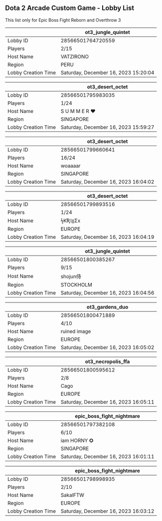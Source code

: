 ## Dota 2 Arcade Custom Game - Lobby List

This list only for Epic Boss Fight Reborn and Overthrow 3

|  | ot3_jungle_quintet |
| ------ | ------ |
| Lobby ID | 28566501764720559 |
| Players | 2/15 |
| Host Name | VATZIRONO |
| Region | PERU |
| Lobby Creation Time | Saturday, December 16, 2023 15:20:04 |


|  | ot3_desert_octet |
| ------ | ------ |
| Lobby ID | 28566501795983035 |
| Players | 1/24 |
| Host Name | S U M M E R ♥ |
| Region | SINGAPORE |
| Lobby Creation Time | Saturday, December 16, 2023 15:59:27 |


|  | ot3_desert_octet |
| ------ | ------ |
| Lobby ID | 28566501799660641 |
| Players | 16/24 |
| Host Name | woaaaar |
| Region | SINGAPORE |
| Lobby Creation Time | Saturday, December 16, 2023 16:04:02 |


|  | ot3_desert_octet |
| ------ | ------ |
| Lobby ID | 28566501799893516 |
| Players | 1/24 |
| Host Name | ϟƘƦƖןןΣx |
| Region | EUROPE |
| Lobby Creation Time | Saturday, December 16, 2023 16:04:19 |


|  | ot3_jungle_quintet |
| ------ | ------ |
| Lobby ID | 28566501800385267 |
| Players | 9/15 |
| Host Name | shojun侍 |
| Region | STOCKHOLM |
| Lobby Creation Time | Saturday, December 16, 2023 16:04:56 |


|  | ot3_gardens_duo |
| ------ | ------ |
| Lobby ID | 28566501800471889 |
| Players | 4/10 |
| Host Name | ruined image |
| Region | EUROPE |
| Lobby Creation Time | Saturday, December 16, 2023 16:05:02 |


|  | ot3_necropolis_ffa |
| ------ | ------ |
| Lobby ID | 28566501800595612 |
| Players | 2/8 |
| Host Name | Cago |
| Region | EUROPE |
| Lobby Creation Time | Saturday, December 16, 2023 16:05:11 |


|  | epic_boss_fight_nightmare |
| ------ | ------ |
| Lobby ID | 28566501797382108 |
| Players | 6/10 |
| Host Name | iam HORNY ✪ |
| Region | SINGAPORE |
| Lobby Creation Time | Saturday, December 16, 2023 16:01:11 |


|  | epic_boss_fight_nightmare |
| ------ | ------ |
| Lobby ID | 28566501798998935 |
| Players | 2/10 |
| Host Name | SakalFTW |
| Region | EUROPE |
| Lobby Creation Time | Saturday, December 16, 2023 16:03:12 |


